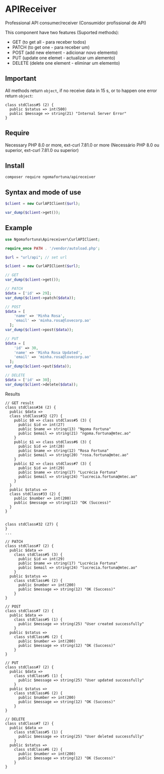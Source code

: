 # APIReceiver
Professional API consumer/receiver (Consumidor profissional de API)

This component have two features (Suported methods):
- GET (to get all - para receber todos)
- PATCH (to get one - para receber um)
- POST (add new element - adicionar novo elemento)
- PUT (update one elemet - actualizar um alemento)
- DELETE (delete one element - eliminar um elemento)

## Important
All methods return `object`, if no receive data in 15 s, or to happen one error return `object`:
```shell
class stdClass#5 (2) {
  public $status => int(500)
  public $message => string(21) "Internal Server Error"
}
```

## Require
Necessary PHP 8.0 or more, ext-curl 7.81.0 or more (Necessário PHP 8.0 ou superior, ext-curl 7.81.0 ou superior)


## Install
```shell
composer require ngomafortuna/apireceiver
```

## Syntax and mode of use
```php
$client = new CurlAPIClient($url);

var_dump($client->get());
```

## Example
```php
use Ngomafortuna\Apireceiver\CurlAPIClient;

require_once PATH . '/vendor/autoload.php';

$url = "url/api"; // set url

$client = new CurlAPIClient($url);

// GET
var_dump($client->get()); 

// PATCH 
$data = ['id' => 29];
var_dump($client->patch($data));

// POST 
$data = [
    'name' => 'Minha Rosa',
    'email' => 'minha.rosa@lovecorp.ao' 
  ];
var_dump($client->post($data));

// PUT 
$data = [
    'id' => 30,
    'name' => 'Minha Rosa Updated',
    'email' => 'minha.rosa@lovecorp.ao'  
  ];
var_dump($client->put($data));

// DELETE
$data = ['id' => 30];
var_dump($client->delete($data));

```

Results
```shell
// GET result
class stdClass#34 (2) {
  public $data =>
  class stdClass#32 (27) {
    public $0 => class stdClass#5 (3) {
      public $id => int(27)
      public $name => string(13) "Ngoma Fortuna"
      public $email => string(21) "ngoma.fortuna@mtec.ao"
    }
    public $1 => class stdClass#6 (3) {
      public $id => int(28)
      public $name => string(12) "Rosa Fortuna"
      public $email => string(20) "rosa.fortuna@mtec.ao"
    }
    public $2 => class stdClass#7 (3) {
      public $id => int(29)
      public $name => string(17) "Lucrécia Fortuna"
      public $email => string(24) "lucrecia.fortuna@mtec.ao"
    }
  }
  public $status =>
  class stdClass#33 (2) {
    public $number => int(200)
    public $message => string(12) "OK (Success)"
  }
}


class stdClass#32 (27) {
}
...

// PATCH
class stdClass#7 (2) {
  public $data =>
    class stdClass#5 (3) {
      public $id => int(29)
      public $name => string(17) "Lucrécia Fortuna"
      public $email => string(24) "lucrecia.fortuna@mtec.ao"
    }
  public $status =>
    class stdClass#6 (2) {
      public $number => int(200)
      public $message => string(12) "OK (Success)"
    }
}

// POST
class stdClass#7 (2) {
  public $data =>
    class stdClass#5 (1) {
      public $message => string(25) "User created successfully"
    }
  public $status =>
    class stdClass#6 (2) {
      public $number => int(200)
      public $message => string(12) "OK (Success)"
    }
}

// PUT
class stdClass#7 (2) {
  public $data =>
    class stdClass#5 (1) {
      public $message => string(25) "User updated successfully"
    }
  public $status =>
    class stdClass#6 (2) {
      public $number => int(200)
      public $message => string(12) "OK (Success)"
    }
}

// DELETE
class stdClass#7 (2) {
  public $data =>
    class stdClass#5 (1) {
      public $message => string(25) "User deleted successfully"
    }
  public $status =>
    class stdClass#6 (2) {
      public $number => int(200)
      public $message => string(12) "OK (Success)"
    }
}

```